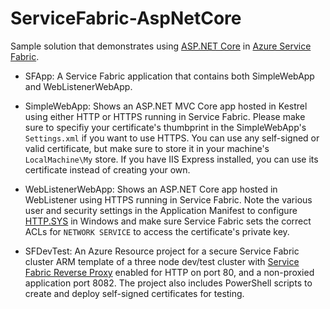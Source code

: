 # ServiceFabric-AspNetCore
Sample solution that demonstrates using [ASP.NET Core](https://www.asp.net/core) in 
[Azure Service Fabric](https://azure.microsoft.com/en-us/services/service-fabric/).

+ SFApp: A Service Fabric application that contains both SimpleWebApp and WebListenerWebApp. 

+ SimpleWebApp: Shows an ASP.NET MVC Core app hosted in Kestrel using either HTTP or HTTPS running in Service Fabric. 
Please make sure to specifiy your certificate's thumbprint in the SimpleWebApp's `Settings.xml` if you want to use HTTPS. 
You can use any self-signed or valid certificate, but make sure to store it in your machine's `LocalMachine\My` store. 
If you have IIS Express installed, you can use its certificate instead of creating your own. 

+ WebListenerWebApp: Shows an ASP.NET Core app hosted in WebListener using HTTPS running in Service Fabric. Note the various user
and security settings in the Application Manifest to configure [HTTP.SYS](https://www.iis.net/learn/get-started/introduction-to-iis/introduction-to-iis-architecture#Hypertext) in Windows 
and make sure Service Fabric sets the correct ACLs for `NETWORK SERVICE` to access the certificate's private key.

+ SFDevTest: An Azure Resource project for a secure Service Fabric cluster ARM template
of a three node dev/test cluster with [Service Fabric Reverse Proxy](https://azure.microsoft.com/en-us/documentation/articles/service-fabric-reverseproxy/) 
enabled for HTTP on port 80, and a non-proxied application port 8082. The project also includes PowerShell scripts to create and deploy
self-signed certificates for testing.
